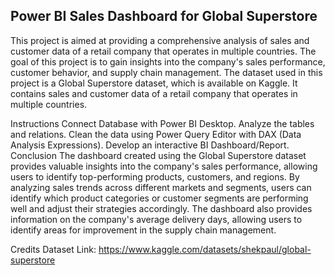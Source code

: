 ## Power BI Sales Dashboard for Global Superstore
This project is aimed at providing a comprehensive analysis of sales and customer data of a retail company that operates in multiple countries. The goal of this project is to gain insights into the company's sales performance, customer behavior, and supply chain management. The dataset used in this project is a Global Superstore dataset, which is available on Kaggle. It contains sales and customer data of a retail company that operates in multiple countries.

Instructions
Connect Database with Power BI Desktop.
Analyze the tables and relations.
Clean the data using Power Query Editor with DAX (Data Analysis Expressions).
Develop an interactive BI Dashboard/Report.
Conclusion
The dashboard created using the Global Superstore dataset provides valuable insights into the company's sales performance, allowing users to identify top-performing products, customers, and regions. By analyzing sales trends across different markets and segments, users can identify which product categories or customer segments are performing well and adjust their strategies accordingly. The dashboard also provides information on the company's average delivery days, allowing users to identify areas for improvement in the supply chain management.

Credits
Dataset Link: https://www.kaggle.com/datasets/shekpaul/global-superstore
